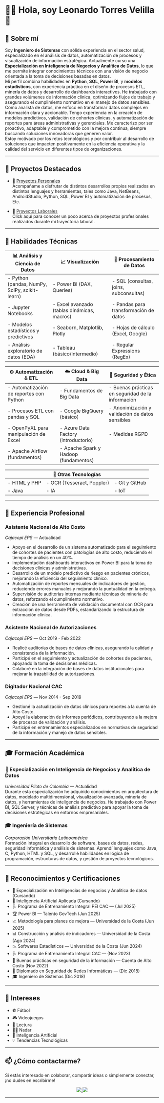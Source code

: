 # 👨‍💻 Hola, soy Leonardo Torres Velilla 👋

## 🎯 Sobre mí
Soy **Ingeniero de Sistemas** con sólida experiencia en el sector salud, especializado en el análisis de datos, automatización de procesos y visualización de información estratégica. Actualmente curso una **Especialización en Inteligencia de Negocios y Analítica de Datos**, lo que me permite integrar conocimientos técnicos con una visión de negocio orientada a la toma de decisiones basadas en datos.  
Mi perfil combina habilidades en **Python**, **SQL**, **Power BI**, y **modelos estadísticos**, con experiencia práctica en el diseño de procesos ETL, minería de datos y desarrollo de dashboards interactivos. He trabajado con grandes volúmenes de información clínica, optimizando flujos de trabajo y asegurando el cumplimiento normativo en el manejo de datos sensibles.  
Como analista de datos, me enfoco en transformar datos complejos en información clara y accionable. Tengo experiencia en la creación de modelos predictivos, validación de cohortes clínicas, y automatización de reportes para áreas administrativas y gerenciales. Me caracterizo por ser proactivo, adaptable y comprometido con la mejora continua, siempre buscando soluciones innovadoras que generen valor.  
Estoy motivado por los retos tecnológicos y por contribuir al desarrollo de soluciones que impacten positivamente en la eficiencia operativa y la calidad del servicio en diferentes tipos de organizaciones.

---

## 🚀 Proyectos Destacados

- 📂 [Proyectos Personales](https://github.com/LeonardoTorres04/Proyectos-Personales)  
  Acompañame a disfrutar de distintos desarrollos propios realizados en distintos lenguajes y herramientas, tales como Java, NetBeans, AndroidStudio, Python, SQL, Power BI y automatización de procesos, Etc.  

- 💼 [Proyectos Laborales](https://github.com/LeonardoTorres04/Proyectos-Laborales)  
  Click aquí para conocer un poco acerca de proyectos profesionales realizados durante mi trayectoria laboral. 

---

## 🧠 Habilidades Técnicas

| 📊 Análisis y Ciencia de Datos | 📈 Visualización | 🧹 Procesamiento de Datos |
|--------------------------------|------------------|---------------------------|
| - Python (pandas, NumPy, SciPy, scikit-learn) | - Power BI (DAX, Queries) | - SQL (consultas, joins, subconsultas) |
| - Jupyter Notebooks | - Excel avanzado (tablas dinámicas, macros) | - Pandas para transformación de datos |
| - Modelos estadísticos y predictivos | - Seaborn, Matplotlib, Plotly | - Hojas de cálculo (Excel, Google) |
| - Análisis exploratorio de datos (EDA) | - Tableau (básico/intermedio) | - Regular Expressions (RegEx) |

| ⚙️ Automatización & ETL | ☁️ Cloud & Big Data | 🔐 Seguridad y Ética |
|--------------------------|----------------------|-----------------------|
| - Automatización de reportes con Python | - Fundamentos de Big Data | - Buenas prácticas en seguridad de la información |
| - Procesos ETL con pandas y SQL | - Google BigQuery (básico) | - Anonimización y validación de datos sensibles |
| - OpenPyXL para manipulación de Excel | - Azure Data Factory (introductorio) | - Medidas RGPD |
| - Apache Airflow (fundamentos) | - Apache Spark y Hadoop (fundamentos) | |

<div align="center">
<table>
  <div align="center">
  <thead>
    <tr>
      <th colspan="3" align="center">🧰 Otras Tecnologías</th>
    </tr>
  </thead>
  <tbody>
    <tr>
      <td>- HTML y PHP</td>
      <td>- OCR (Tesseract, Poppler)</td>
      <td>- Git y GitHub</td>
    </tr>
    <tr>
      <td>- Java</td>
      <td>- IA</td>
      <td>- IoT</td>
    </tr>
  </tbody>
</table>
  </div>

  ---

## 💼 Experiencia Profesional
### **Asistente Nacional de Alto Costo**  
*Cajacopi EPS* — Actualidad  
- Apoyo en el desarrollo de un sistema automatizado para el seguimiento de cohortes de pacientes con patologías de alto costo, reduciendo el tiempo de análisis en un 40%.  
- Implementación dashboards interactivos en Power BI para la toma de decisiones clínicas y administrativas.  
- Desarrollo de un modelo predictivo de riesgo en pacientes crónicos, mejorando la eficiencia del seguimiento clínico.  
- Automatización de reportes mensuales de indicadores de gestión, reduciendo errores manuales y mejorando la puntualidad en la entrega.  
- Supervisión de auditorías internas mediante técnicas de minería de datos, reforzando el cumplimiento normativo.  
- Creación de una herramienta de validación documental con OCR para extracción de datos desde PDFs, estandarizando la estructura de información clínica.

### **Asistente Nacional de Autorizaciones**  
*Cajacopi EPS* — Oct 2019 - Feb 2022  
- Realicé auditorías de bases de datos clínicas, asegurando la calidad y consistencia de la información.  
- Participé en el seguimiento y actualización de cohortes de pacientes, apoyando la toma de decisiones médicas.  
- Colaboré en la integración de bases de datos institucionales para mejorar la trazabilidad de autorizaciones.

### **Digitador Nacional CAC**  
*Cajacopi EPS* — Nov 2014 - Sep 2019  
- Gestioné la actualización de datos clínicos para reportes a la cuenta de Alto Costo.  
- Apoyé la elaboración de informes periódicos, contribuyendo a la mejora de procesos de validación y análisis.  
- Participé en entrenamientos especializados en normativas de seguridad de la información y manejo de datos sensibles.

---

## 🎓 Formación Académica

### 📘 Especialización en Inteligencia de Negocios y Analítica de Datos  
*Universidad Piloto de Colombia* — Actualidad  
Durante esta especialización he adquirido conocimientos en arquitectura de datos, modelado multidimensional, visualización avanzada, minería de datos, y herramientas de inteligencia de negocios. He trabajado con Power BI, SQL Server, y técnicas de análisis predictivo para apoyar la toma de decisiones estratégicas en entornos empresariales.

### 🎓 Ingeniería de Sistemas  
*Corporación Universitaria Latinoamérica*  
Formación integral en desarrollo de software, bases de datos, redes, seguridad informática y análisis de sistemas. Aprendí lenguajes como Java, C, Python, HTML y SQL, y desarrollé habilidades en lógica de programación, estructuras de datos, y gestión de proyectos tecnológicos.

---

## 🏅 Reconocimientos y Certificaciones
- 📘 Especialización en Inteligencias de negocios y Analítica de datos (Cursando)
- 🤖 Inteligencia Artificial Aplicada (Cursando)  
- 🩺 Programa de Entrenamiento Integral PEI CAC — (Jul 2025)  
- 🏆 Power BI — Talento GovTech (Jun 2025)  
- 📈 Metodología para planes de mejora — Universidad de la Costa (Jun 2025)  
- 📊 Construcción y análisis de indicadores — Universidad de la Costa (Ago 2024)  
- 📉 Softwares Estadísticos — Universidad de la Costa (Jun 2024)  
- 🩺 Programa de Entrenamiento Integral CAC — (Nov 2023)  
- 🔐 Buenas prácticas en seguridad de la información — Cuenta de Alto Costo (Nov 2022)  
- 🧠 Diplomado en Seguridad de Redes Informáticas — (Dic 2018)  
- 🎓 Ingeniero de Sistemas (Dic 2018)  

---

## 🌱 Intereses
- ⚽ Fútbol  
- 🎮 Videojuegos  
- 📖 Lectura  
- 🏊‍♂️ Nadar  
- 🤖 Inteligencia Artificial  
- 💡 Tendencias Tecnológicas  

---

## 📫 ¿Cómo contactarme?  
Si estás interesado en colaborar, compartir ideas o simplemente conectar, ¡no dudes en escribirme!  

<p align="center">
  <a href="https://www.linkedin.com/in/leonardo-torres-8634671bb" target="_blank">
    <img src="https://img.shields.io/badge/LinkedIn-blue?style=for-the-badge&logo=linkedin&logoColor=white"/>
  </a>
  <a href="mailto:leonardojtorres04@gmail.com">
    <img src="https://img.shields.io/badge/Gmail-D14836?style=for-the-badge&logo=gmail&logoColor=white"/>
  </a>
</p>

---

